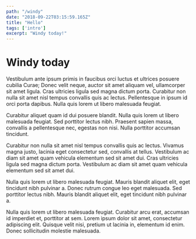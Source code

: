 ```yaml
---
path: "/windy"
date: "2018-09-22T03:15:59.165Z"
title: "Hello"
tags: ['intro']
excerpt: "Windy today!"
---
```


# Windy today

Vestibulum ante ipsum primis in faucibus orci luctus et ultrices posuere cubilia Curae; Donec velit neque, auctor sit amet aliquam vel, ullamcorper sit amet ligula. Cras ultricies ligula sed magna dictum porta. Curabitur non nulla sit amet nisl tempus convallis quis ac lectus. Pellentesque in ipsum id orci porta dapibus. Nulla quis lorem ut libero malesuada feugiat.

Curabitur aliquet quam id dui posuere blandit. Nulla quis lorem ut libero malesuada feugiat. Sed porttitor lectus nibh. Praesent sapien massa, convallis a pellentesque nec, egestas non nisi. Nulla porttitor accumsan tincidunt.

Curabitur non nulla sit amet nisl tempus convallis quis ac lectus. Vivamus magna justo, lacinia eget consectetur sed, convallis at tellus. Vestibulum ac diam sit amet quam vehicula elementum sed sit amet dui. Cras ultricies ligula sed magna dictum porta. Vestibulum ac diam sit amet quam vehicula elementum sed sit amet dui.

Nulla quis lorem ut libero malesuada feugiat. Mauris blandit aliquet elit, eget tincidunt nibh pulvinar a. Donec rutrum congue leo eget malesuada. Sed porttitor lectus nibh. Mauris blandit aliquet elit, eget tincidunt nibh pulvinar a.

Nulla quis lorem ut libero malesuada feugiat. Curabitur arcu erat, accumsan id imperdiet et, porttitor at sem. Lorem ipsum dolor sit amet, consectetur adipiscing elit. Quisque velit nisi, pretium ut lacinia in, elementum id enim. Donec sollicitudin molestie malesuada.
